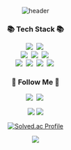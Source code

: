 
[//]: # (<a href="버튼을 눌렀을 때 이동할 링크" target="_blank"><img src="https://img.shields.io/badge/뱃지레이블-배경색?style=뱃지모양&logo=로고&logoColor=로고색상"/></a>)
<div align="center">

![header](https://capsule-render.vercel.app/api?type=waving&color=timeGradient&text=Welcome%20to%20JinSeong's%20GitHub%20👋&animation=twinkling&fontSize=35&fontAlignY=40&fontAlign=70&height=250)

<h3 align="center">📚 Tech Stack 📚</h3>
<p align="center">
  <img src="https://img.shields.io/badge/Java-007396?style=flat-square&logo=Java&logoColor=white"/></a>&nbsp
  <img src="https://img.shields.io/badge/Javascript-ffb13b?style=flat-square&logo=javascript&logoColor=white"/></a>&nbsp 
  <br>
  <img src="https://img.shields.io/badge/Spring-6DB33F?style=flat-square&logo=Spring&logoColor=white"/></a>&nbsp
  <img src="https://img.shields.io/badge/SpringBoot-6DB33F?style=flat-square&logo=SpringBoot&logoColor=white"/></a>&nbsp 
  <img src="https://img.shields.io/badge/-ReactJs-61DAFB?logo=react&logoColor=white&style=for-the-badge"/></a>&nbsp 
  <br>
  <img src="https://img.shields.io/badge/Mysql-E6B91E?style=flat-square&logo=MySql&logoColor=white"/></a>&nbsp 
  <img src="https://img.shields.io/badge/AWS-232F3E?style=flat-square&logo=AmazonAWS&logoColor=white"/></a>&nbsp 
  <img src="https://img.shields.io/badge/Docker-2496ED?style=flat-square&logo=Docker&logoColor=white"/></a>&nbsp 
  <img src="https://img.shields.io/badge/Jenkins-D24939?style=flat-square&logo=Jenkins&logoColor=white"/></a>&nbsp 
</p>
<h3 align="center">🌈 Follow Me 🌈</h3>
<p align="center">
  <a href="https://velog.io/@wlstjdwkd"><img src="https://img.shields.io/badge/Tech%20Blog-11B48A?style=flat-square&logo=Vimeo&logoColor=white&link=https://velog.io/@wlstjdwkd"/></a>&nbsp
  <a href="https://www.instagram.com/bvng._.mooomiin/"><img src="https://img.shields.io/badge/Instagram-E4405F?style=flat-square&logo=Instagram&logoColor=white&link=https://www.instagram.com/bvng._.mooomiin/"/></a>&nbsp

[//]: # (  <a href="mailto:xkakrlfh@gmail.com"><img src="https://img.shields.io/badge/Gmail-d14836?style=flat-square&logo=Gmail&logoColor=white&link=xkakrlfh@gmail.com"/></a>)
</p>

<img src="https://github-readme-stats.vercel.app/api/top-langs/?username=wlstjdwkd&layout=compact">

<img src="https://github-readme-stats.vercel.app/api?username=wlstjdwkd&show_icons=true&theme=radical">

[//]: # (![Taehyun's GitHub Contributor stats]&#40;https://github-contributor-stats.vercel.app/api?username=kycasdzxc&#41;)


[![Solved.ac Profile](http://mazassumnida.wtf/api/generate_badge?boj=wlstjdwkd)](https://solved.ac/wlstjdwkd)<br/>

![](./profile-3d-contrib/profile-season-animate.svg)



</div>




<!--
**wlstjdwkd/wlstjdwkd** is a ✨ _special_ ✨ repository because its `README.md` (this file) appears on your GitHub profile.

Here are some ideas to get you started:

- 🔭 I’m currently working on ...
- 🌱 I’m currently learning ...
- 👯 I’m looking to collaborate on ...
- 🤔 I’m looking for help with ...
- 💬 Ask me about ...
- 📫 How to reach me: ...
- 😄 Pronouns: ...
- ⚡ Fun fact: ...
-->
